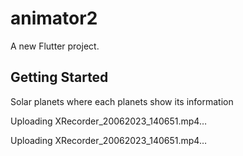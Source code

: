 # animator2

A new Flutter project.

## Getting Started

Solar planets where each planets show its information



Uploading XRecorder_20062023_140651.mp4…



Uploading XRecorder_20062023_140651.mp4…

